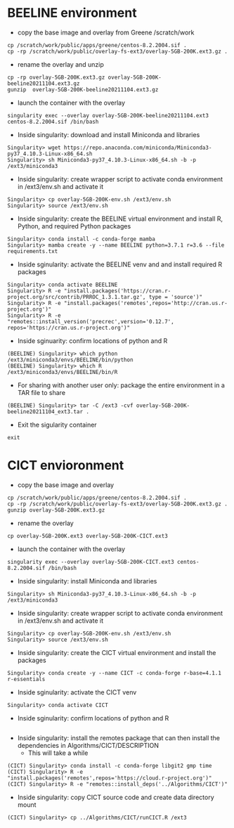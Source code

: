 # BEELINE environment
- copy the base image and overlay from Greene /scratch/work
```
cp /scratch/work/public/apps/greene/centos-8.2.2004.sif .
cp -rp /scratch/work/public/overlay-fs-ext3/overlay-5GB-200K.ext3.gz .
```

- rename the overlay and unzip
```
cp -rp overlay-5GB-200K.ext3.gz overlay-5GB-200K-beeline20211104.ext3.gz
gunzip  overlay-5GB-200K-beeline20211104.ext3.gz 
```

- launch the container with the overlay
```
singularity exec --overlay overlay-5GB-200K-beeline20211104.ext3 centos-8.2.2004.sif /bin/bash
```

- Inside singularity: download and install Miniconda and libraries
```
Singularity> wget https://repo.anaconda.com/miniconda/Miniconda3-py37_4.10.3-Linux-x86_64.sh
Singularity> sh Miniconda3-py37_4.10.3-Linux-x86_64.sh -b -p /ext3/miniconda3
```

- Inside singularity: create wrapper script to activate conda environment in /ext3/env.sh and activate it
```
Singularity> cp overlay-5GB-200K-env.sh /ext3/env.sh
Singularity> source /ext3/env.sh
```

- Inside singularity: create the BEELINE virtual environment and install R, Python, and required Python packages
```
Singularity> conda install -c conda-forge mamba 
Singularity> mamba create -y --name BEELINE python=3.7.1 r=3.6 --file requirements.txt

```

- Inside sginularity: activate the BEELINE venv and and install required R packages
```
Singularity> conda activate BEELINE
Singularity> R -e "install.packages('https://cran.r-project.org/src/contrib/PRROC_1.3.1.tar.gz', type = 'source')"
Singularity> R -e "install.packages('remotes',repos='http://cran.us.r-project.org')"
Singularity> R -e "remotes::install_version('precrec',version='0.12.7', repos='https://cran.us.r-project.org')"
```

- Inside sginuarity: confirm locations of python and R
```
(BEELINE) Singularity> which python
/ext3/miniconda3/envs/BEELINE/bin/python
(BEELINE) Singularity> which R
/ext3/miniconda3/envs/BEELINE/bin/R
```

- For sharing with another user only: package the entire environment in a TAR file to share

```
(BEELINE) Singularity> tar -C /ext3 -cvf overlay-5GB-200K-beeline20211104_ext3.tar .
```

- Exit the sigularity container
```
exit
```

# CICT envioronment
- copy the base image and overlay
```
cp /scratch/work/public/apps/greene/centos-8.2.2004.sif .
cp -rp /scratch/work/public/overlay-fs-ext3/overlay-5GB-200K.ext3.gz .
gunzip overlay-5GB-200K.ext3.gz
```

- rename the overlay
```
cp overlay-5GB-200K.ext3 overlay-5GB-200K-CICT.ext3
```

- launch the container with the overlay
```
singularity exec --overlay overlay-5GB-200K-CICT.ext3 centos-8.2.2004.sif /bin/bash
```

- Inside singularity: install Miniconda and libraries
```
Singularity> sh Miniconda3-py37_4.10.3-Linux-x86_64.sh -b -p /ext3/miniconda3
```

- Inside singularity: create wrapper script to activate conda environment in /ext3/env.sh and activate it
```
Singularity> cp overlay-5GB-200K-env.sh /ext3/env.sh
Singularity> source /ext3/env.sh
```

- Inside singularity: create the CICT virtual environment and install the packages
```
Singularity> conda create -y --name CICT -c conda-forge r-base=4.1.1 r-essentials
```

- Inside sginularity: activate the CICT venv 
```
Singularity> conda activate CICT
```

- Inside sginularity: confirm locations of python and R
```
```

- Inside singularity: install the remotes package that can then install the dependencies in Algorithms/CICT/DESCRIPTION
  - This will take a while
```
(CICT) Singularity> conda install -c conda-forge libgit2 gmp time
(CICT) Singularity> R -e "install.packages('remotes',repos='https://cloud.r-project.org')"
(CICT) Singularity> R -e "remotes::install_deps('../Algorithms/CICT')"
```

- Inside singularity: copy CICT source code and create data directory mount
```
(CICT) Singularity> cp ../Algorithms/CICT/runCICT.R /ext3
```
